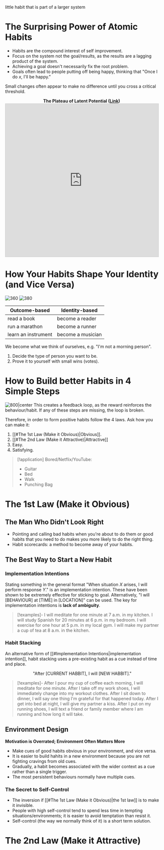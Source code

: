 little habit that is part of a larger system

# The Surprising Power of Atomic Habits
- Habits are the compound interest of self improvement.
- Focus on the system not the goal/results, as the results are a lagging product of the system.
- Achieving a goal doesn't necessarily fix the root problem.
- Goals often lead to people putting off being happy, thinking that "Once I do $x$, I'll be happy."

Small changes often appear to make no difference until you cross a critical threshold.
<center style="width:500px;">
<b>The Plateau of Latent Potential (<a href="https://www.desmos.com/calculator/51nipzaxzo">Link</a>)</b>
<iframe src="https://www.desmos.com/calculator/51nipzaxzo?embed" width="500" height="500" style="border: 1px solid #ccc" frameborder=0></iframe>
</center>

# How Your Habits Shape Your Identity (and Vice Versa)
![360](layers-of-behavioural-change.excalidraw)
![380](best-use-of-layers-of-heavioural-change.excalidraw)

| Outcome-based       | Identity-based    |
| ------------------- | ----------------- |
| read a book         | become a reader   |
| run a marathon      | become a runner   |
| learn an instrument | become a musician |

We become what we think of ourselves, e.g. "I'm not a morning person".
1. Decide the type of person you want to be.
2. Prove it to yourself with small wins (votes).
# How to Build better Habits in 4 Simple Steps
![800|center](4-steps-of-habits.excalidraw)
This creates a feedback loop, as the reward reinforces the behaviour/habit. If any of these steps are missing, the loop is broken.

Therefore, in order to form positive habits follow the 4 laws. Ask how you can make it:
1. [[#The 1st Law (Make it Obvious)|Obvious]].
2. [[#The 2nd Law (Make it Attractive)|Attractive]]
3. Easy.
4. Satisfying.

> [!application]
> Bored/Netflix/YouTube:
> - Guitar 
> - Bed
> - Walk
> - Punching Bag 
# The 1st Law (Make it Obvious)
## The Man Who Didn't Look Right
- Pointing and calling bad habits when you're about to do them or good habits that you need to do makes you more likely to do the right thing.
- Habit scorecards: a method to become away of your habits.
## The Best Way to Start a New Habit
### Implementation Intentions
Stating something in the general format "When situation $X$ arises, I will perform response $Y$." is an implementation intention. These have been shown to be extremely effective for sticking to goal. Alternatively, "I will \[BEHAVIOUR\] at \[TIME\] in \[LOCATION\]" can be used. The key for implementation intentions is **lack of ambiguity**.

> [!examples]-
> I will meditate for one minute at 7 a.m. in my kitchen.
> I will study Spanish for 20 minutes at 6 p.m. in my bedroom.
> I will exercise for one hour at 5 p.m. in my local gym.
> I will make my partner a cup of tea at 8 a.m. in the kitchen.

### Habit Stacking
An alternative form of [[#Implementation Intentions|implementation intention]], habit stacking uses a pre-existing habit as a cue instead of time and place.
<center>"After [CURRENT HABBIT], I will [NEW HABBIT]."</center>

> [!examples]-
> After I pour my cup of coffee each morning, I will meditate for one minute.
> After I take off my work shoes, I will immediately change into my workout clothes.
> After I sit down to dinner, I will say one thing I'm grateful for that happened today.
> After I get into bed at night, I will give my partner a kiss.
> After I put on my running shoes, I will text a friend or family member where I am running and how long it will take. 
## Environment Design
**Motivation is Overrated; Environment Often Matters More**
- Make cues of good habits obvious in your environment, and vice versa.
- It is easier to build hahits in a new environment because you are not fighting cravings from old cues.
- Gradually, a habit becomes associated with the wider context as a cue rather than a single trigger.
- The most persistent behaviours normally have multiple cues.
### The Secret to Self-Control
- The inversion if [[#The 1st Law (Make it Obvious)|the 1st law]] is to make it invisible.
- People with high self-control tend to spend less time in tempting situations/environments; it is easier to avoid temptation than resist it.
- Self-control (the way we normally think of it) is a short term solution.
# The 2nd Law (Make it Attractive)
